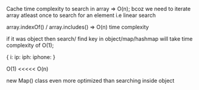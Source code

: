Cache
time complexity to search in array => O(n);
bcoz we need to iterate array atleast once to search for an element i.e linear search

array.indexOf() / array.includes()  => O(n) time complexity


if it was object then search/ find key in object/map/hashmap will take time complexity of O(1);

{
    i:
    ip:
    iph:
    iphone:
}

O(1) <<<<< O(n)

new Map() class even more optimized than searching inside object 

